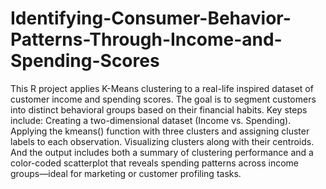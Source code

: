 # Identifying-Consumer-Behavior-Patterns-Through-Income-and-Spending-Scores
This R project applies K-Means clustering to a real-life inspired dataset of customer income and spending scores. The goal is to segment customers into distinct behavioral groups based on their financial habits.
Key steps include: Creating a two-dimensional dataset (Income vs. Spending). Applying the kmeans() function with three clusters and assigning cluster labels to each observation. Visualizing clusters along with their centroids. 
And the output includes both a summary of clustering performance and a color-coded scatterplot that reveals spending patterns across income groups—ideal for marketing or customer profiling tasks.
